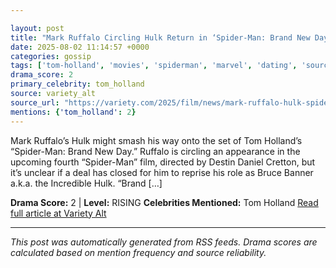 ```yaml
---

layout: post
title: "Mark Ruffalo Circling Hulk Return in ‘Spider-Man: Brand New Day’"
date: 2025-08-02 11:14:57 +0000
categories: gossip
tags: ['tom-holland', 'movies', 'spiderman', 'marvel', 'dating', 'source-variety_alt', 'drama-rising']
drama_score: 2
primary_celebrity: tom_holland
source: variety_alt
source_url: "https://variety.com/2025/film/news/mark-ruffalo-hulk-spider-man-brand-new-day-1236477030/"
mentions: {'tom_holland': 2}
---
```


Mark Ruffalo’s Hulk might smash his way onto the set of Tom Holland’s “Spider-Man: Brand New Day.” Ruffalo is circling an appearance in the upcoming fourth “Spider-Man” film, directed by Destin Daniel Cretton, but it’s unclear if a deal has closed for him to reprise his role as Bruce Banner a.k.a. the Incredible Hulk. “Brand […]

**Drama Score:** 2 | **Level:** RISING **Celebrities Mentioned:** Tom Holland [Read full article at Variety Alt](https://variety.com/2025/film/news/mark-ruffalo-hulk-spider-man-brand-new-day-1236477030/)

---

*This post was automatically generated from RSS feeds. Drama scores are calculated based on mention frequency and source reliability.*